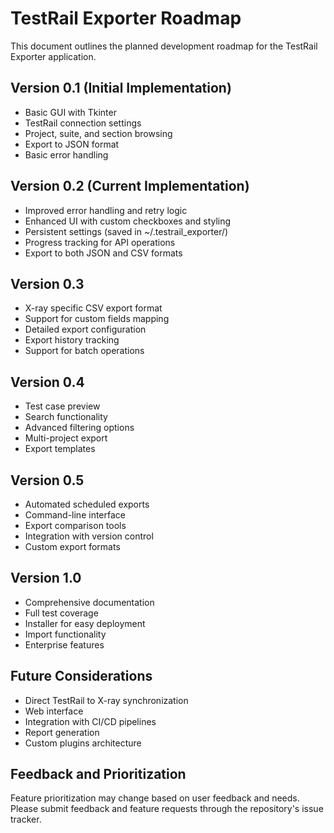# TestRail Exporter Roadmap

This document outlines the planned development roadmap for the TestRail Exporter application.

## Version 0.1 (Initial Implementation)
- Basic GUI with Tkinter
- TestRail connection settings
- Project, suite, and section browsing
- Export to JSON format
- Basic error handling

## Version 0.2 (Current Implementation)
- Improved error handling and retry logic
- Enhanced UI with custom checkboxes and styling
- Persistent settings (saved in ~/.testrail_exporter/)
- Progress tracking for API operations
- Export to both JSON and CSV formats

## Version 0.3
- X-ray specific CSV export format
- Support for custom fields mapping
- Detailed export configuration
- Export history tracking
- Support for batch operations

## Version 0.4
- Test case preview
- Search functionality
- Advanced filtering options
- Multi-project export
- Export templates

## Version 0.5
- Automated scheduled exports
- Command-line interface
- Export comparison tools
- Integration with version control
- Custom export formats

## Version 1.0
- Comprehensive documentation
- Full test coverage
- Installer for easy deployment
- Import functionality
- Enterprise features

## Future Considerations
- Direct TestRail to X-ray synchronization
- Web interface
- Integration with CI/CD pipelines
- Report generation
- Custom plugins architecture

## Feedback and Prioritization
Feature prioritization may change based on user feedback and needs. Please submit feedback and feature requests through the repository's issue tracker.